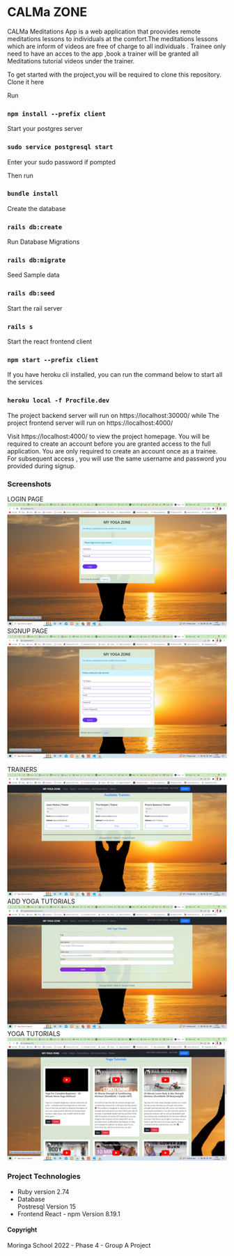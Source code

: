# CALMa ZONE
CALMa Meditations App  is a web application that proovides remote meditations lessons  to individuals at the comfort.The meditations lessons which are inform of videos are free of charge to all individuals . Trainee only need to  have an acces to the app ,book a trainer will be granted  all Meditations tutorial videos under the trainer.

To get started with the project,you will be required to clone this repository.
Clone it here 

Run 
### ```npm install --prefix client```

Start your postgres server 

### ```sudo service postgresql start```
Enter your sudo password if pompted

Then  run
### ```bundle install```

Create the database
### ```rails db:create  ```

Run Database Migrations
### ```rails db:migrate ```

Seed Sample data
### ```rails db:seed```

Start the rail server 
### ```rails s```

Start the react frontend  client 
### ```npm start --prefix client```

If you have heroku cli installed, you can run the command below to start all the services 
### ```heroku local -f Procfile.dev```
 

The project backend server  will run on https://localhost:30000/  while 
The project frontend server  will run on https://localhost:4000/

Visit https://localhost:4000/ to view the project homepage.
You will be required to create an account before you are granted access to the full application. You are only required to create an account once as a trainee. For subsequent access , you will use the same username and password you provided during signup.

### Screenshots

LOGIN PAGE  ![Login Page](./imgs/dfrhef334cdtht.png)
SIGNUP PAGE ![Signup page](./imgs/yhj889j.png)

TRAINERS  ![Trainers](./imgs/bhy7uu.png)
ADD YOGA TUTORIALS  ![Add Yoga Tutorials](./imgs/hu7kujkio.png)
YOGA TUTORIALS  ![Yoga Tutorials](./imgs/uj8o8iojkkju.png)

### Project Technologies

* Ruby version
2.74
* Database  
Postresql Version 15 
* Frontend 
React -  npm Version 8.19.1

#### Copyright
Moringa School 2022 - Phase 4 - Group A Project

